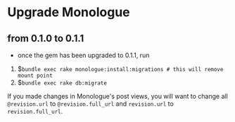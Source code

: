 # Upgrade Monologue

## from 0.1.0 to 0.1.1
 - once the gem has been upgraded to 0.1.1, run
 	
1. $`bundle exec rake monologue:install:migrations # this will remove mount point`
2. $`bundle exec rake db:migrate`

If you made changes in Monologue's post views, you will want to change all `@revision.url` to `@revision.full_url` and `revision.url` to `revision.full_url`.